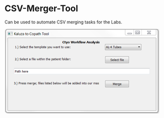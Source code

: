 # CSV-Merger-Tool

Can be used to automate CSV merging tasks for the Labs.

![alt tag](screenshots/csv-tool.png "Made with PyQt")

